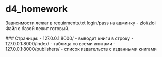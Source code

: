 ﻿# d4_homework

Зависимости лежат в requirments.txt
login/pass на админку - zloi/zloi
Файл с базой лежит готовый.

﻿### Страницы:
﻿-  127.0.0.1:8000/             - выводит книги в строку
﻿-  127.0.0.1:8000/index/       - таблица со всеми книгами
﻿-  127.0.0.1:8000/publishers/  - список издательств с изданными книгами
